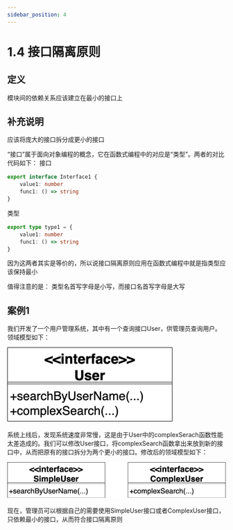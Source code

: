 ```yaml
---
sidebar_position: 4
---
```


# 1.4 接口隔离原则

## 定义

模块间的依赖关系应该建立在最小的接口上


## 补充说明

应该将庞大的接口拆分成更小的接口

“接口”属于面向对象编程的概念，它在函数式编程中的对应是“类型”。两者的对比代码如下：
接口
```ts
export interface Interface1 {
    value1: number
    func1: () => string
}
```
类型
```ts
export type type1 = {
    value1: number
    func1: () => string
}
```

因为这两者其实是等价的，所以说接口隔离原则应用在函数式编程中就是指类型应该保持最小

值得注意的是：
类型名首写字母是小写，而接口名首写字母是大写




## 案例1

我们开发了一个用户管理系统，其中有一个查询接口User，供管理员查询用户。领域模型如下：

![领域模型图](./1.png)

系统上线后，发现系统速度非常慢，这是由于User中的complexSerach函数性能太差造成的。我们可以修改User接口，将complexSearch函数拿出来放到新的接口中，从而把原有的接口拆分为两个更小的接口。修改后的领域模型如下：

![重构后的领域模型图](./2.png)

现在，管理员可以根据自己的需要使用SimpleUser接口或者ComplexUser接口，只依赖最小的接口，从而符合接口隔离原则